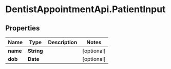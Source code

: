 # DentistAppointmentApi.PatientInput

## Properties
Name | Type | Description | Notes
------------ | ------------- | ------------- | -------------
**name** | **String** |  | [optional] 
**dob** | **Date** |  | [optional] 
